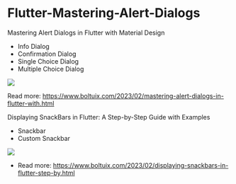 # Flutter-Mastering-Alert-Dialogs
Mastering Alert Dialogs in Flutter with Material Design

* Info Dialog
* Confirmation Dialog
* Single Choice Dialog
* Multiple Choice Dialog

<img  src="https://blogger.googleusercontent.com/img/b/R29vZ2xl/AVvXsEhXqZcB3d82YM3cFX6ZD9EzmH1rODFJVOx2A9sOoWp1HK0h7fJDaELBD4qB7MClAqZVSNor-7VGMMBJTddDVS44jmX4mYT3jYS5oPvtKTDBbQoNyDiR-QR01CrTuC_Gvd5ImciXUTzEDDami2WYPbJZt-uRYX-u9A4xA0Ur6oOm4NhqSHcuTzMDtZXB/s16000/dialog.jpg">

Read more:
https://www.boltuix.com/2023/02/mastering-alert-dialogs-in-flutter-with.html


Displaying SnackBars in Flutter: A Step-by-Step Guide with Examples
* Snackbar
* Custom Snackbar

<img  src="https://blogger.googleusercontent.com/img/b/R29vZ2xl/AVvXsEjLlSs5GDocH1a1C35mV4vswic8iWSNLX7dPmRVZTQKtvagBWqrvFBhdimhTx8sYzOEUDgef1KW3dbrGjjlgeAM9g5pr6dy_7hcYAJJHCzNw8jHWt-QAwraD-2lIeTAcL1_MX6A1kjwh6-BmMnDZNv2RLlJNz43mQqszQGHAyWoqz7SU9jcTz0G7GFT/s16000/snackbar.jpg">

* Read more:
https://www.boltuix.com/2023/02/displaying-snackbars-in-flutter-step-by.html